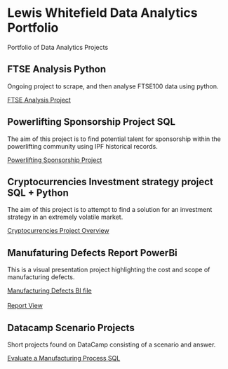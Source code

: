 # Lewis Whitefield Data Analytics Portfolio
Portfolio of Data Analytics Projects

## FTSE Analysis Python
Ongoing project to scrape, and then analyse FTSE100 data using python.<br>

[FTSE Analysis Project](https://github.com/LWhiteF/LewisPortfolio/blob/5c6dfc56db997bfa61d563e0ef616c0039ec25a6/FTSE%20analysis/README.md)

## Powerlifting Sponsorship Project SQL
The aim of this project is to find potential talent for sponsorship within the powerlifting community using IPF historical records.<br>

[Powerlifting Sponsorship Project](https://github.com/LWhiteF/LewisPortfolio/blob/7909d2df901a1720bec341284b7b941e8b2c5d52/Powerlifting%20Sponsorships/README.md)

## Cryptocurrencies Investment strategy project SQL + Python
The aim of this project is to attempt to find a solution for an investment strategy in an extremely volatile market.<br>

[Cryptocurrencies Project Overview](https://github.com/LWhiteF/LewisPortfolio/blob/f5641fd7c2bd25b5f6e80bdde32d9d9e214d3de8/Crypto%20project/README.md)

## Manufaturing Defects Report PowerBi
This is a visual presentation project highlighting the cost and scope of manufacturing defects.<br>

[Manufacturing Defects BI file](https://github.com/LWhiteF/LewisPortfolio/blob/9883c8ee522b50cecec560b95856f7de4d19c87b/Manufacturing%20Project/defects.pbix)<br>
<br>
[Report View](https://github.com/LWhiteF/LewisPortfolio/blob/9fb36c2556160ac7ca34e41bf90da510aa6b95b7/Manufacturing%20Project/README.md)

## Datacamp Scenario Projects
Short projects found on DataCamp consisting of a scenario and answer.<br>

[Evaluate a Manufacturing Process SQL](https://github.com/LWhiteF/LewisPortfolio/blob/0319b6a45238d109e67c89e5d4431e5f0b6c3402/EvaluateManufacturingSQL/README.md)
